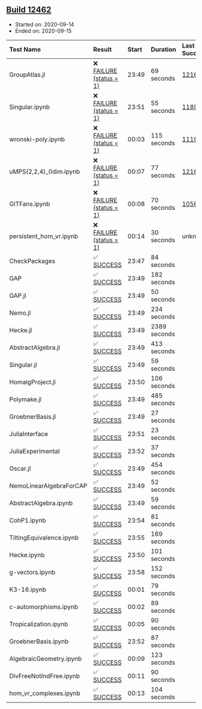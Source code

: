 ## [Build 12462](https://oscarci.mathematik.uni-kl.de/job/oscar/12462/)

* Started on: 2020-09-14
* Ended on: 2020-09-15

| Test Name    | Result | Start | Duration | Last Success | First Failure |
|:-------------|:-------|:------|:---------|:-------------|:--------------|
| GroupAtlas.jl | ❌ [FAILURE (status = 1)](https://oscarci.mathematik.uni-kl.de/job/oscar/12462/artifact/logs/build-12462/GroupAtlas.jl.log) | 23:49 | 69 seconds | [12167](https://oscarci.mathematik.uni-kl.de/job/oscar/12167/) | [12168](https://oscarci.mathematik.uni-kl.de/job/oscar/12168/) |
| Singular.ipynb | ❌ [FAILURE (status = 1)](https://oscarci.mathematik.uni-kl.de/job/oscar/12462/artifact/logs/build-12462/Singular.ipynb.log) | 23:51 | 55 seconds | [11893](https://oscarci.mathematik.uni-kl.de/job/oscar/11893/) | [11894](https://oscarci.mathematik.uni-kl.de/job/oscar/11894/) |
| wronski-poly.ipynb | ❌ [FAILURE (status = 1)](https://oscarci.mathematik.uni-kl.de/job/oscar/12462/artifact/logs/build-12462/wronski-poly.ipynb.log) | 00:03 | 115 seconds | [11192](https://oscarci.mathematik.uni-kl.de/job/oscar/11192/) | [11193](https://oscarci.mathematik.uni-kl.de/job/oscar/11193/) |
| uMPS(2,2,4)_0dim.ipynb | ❌ [FAILURE (status = 1)](https://oscarci.mathematik.uni-kl.de/job/oscar/12462/artifact/logs/build-12462/uMPS-2-2-4-_0dim.ipynb.log) | 00:07 | 77 seconds | [12167](https://oscarci.mathematik.uni-kl.de/job/oscar/12167/) | [12168](https://oscarci.mathematik.uni-kl.de/job/oscar/12168/) |
| GITFans.ipynb | ❌ [FAILURE (status = 1)](https://oscarci.mathematik.uni-kl.de/job/oscar/12462/artifact/logs/build-12462/GITFans.ipynb.log) | 00:08 | 70 seconds | [10566](https://oscarci.mathematik.uni-kl.de/job/oscar/10566/) | [10567](https://oscarci.mathematik.uni-kl.de/job/oscar/10567/) |
| persistent_hom_vr.ipynb | ❌ [FAILURE (status = 1)](https://oscarci.mathematik.uni-kl.de/job/oscar/12462/artifact/logs/build-12462/persistent_hom_vr.ipynb.log) | 00:14 | 30 seconds | unknown | unknown |
| CheckPackages | ✅ [SUCCESS](https://oscarci.mathematik.uni-kl.de/job/oscar/12462/artifact/logs/build-12462/CheckPackages.log) | 23:47 | 84 seconds |  |  |
| GAP | ✅ [SUCCESS](https://oscarci.mathematik.uni-kl.de/job/oscar/12462/artifact/logs/build-12462/GAP.log) | 23:49 | 182 seconds |  |  |
| GAP.jl | ✅ [SUCCESS](https://oscarci.mathematik.uni-kl.de/job/oscar/12462/artifact/logs/build-12462/GAP.jl.log) | 23:49 | 50 seconds |  |  |
| Nemo.jl | ✅ [SUCCESS](https://oscarci.mathematik.uni-kl.de/job/oscar/12462/artifact/logs/build-12462/Nemo.jl.log) | 23:49 | 234 seconds |  |  |
| Hecke.jl | ✅ [SUCCESS](https://oscarci.mathematik.uni-kl.de/job/oscar/12462/artifact/logs/build-12462/Hecke.jl.log) | 23:49 | 2389 seconds |  |  |
| AbstractAlgebra.jl | ✅ [SUCCESS](https://oscarci.mathematik.uni-kl.de/job/oscar/12462/artifact/logs/build-12462/AbstractAlgebra.jl.log) | 23:49 | 413 seconds |  |  |
| Singular.jl | ✅ [SUCCESS](https://oscarci.mathematik.uni-kl.de/job/oscar/12462/artifact/logs/build-12462/Singular.jl.log) | 23:49 | 59 seconds |  |  |
| HomalgProject.jl | ✅ [SUCCESS](https://oscarci.mathematik.uni-kl.de/job/oscar/12462/artifact/logs/build-12462/HomalgProject.jl.log) | 23:50 | 106 seconds |  |  |
| Polymake.jl | ✅ [SUCCESS](https://oscarci.mathematik.uni-kl.de/job/oscar/12462/artifact/logs/build-12462/Polymake.jl.log) | 23:49 | 485 seconds |  |  |
| GroebnerBasis.jl | ✅ [SUCCESS](https://oscarci.mathematik.uni-kl.de/job/oscar/12462/artifact/logs/build-12462/GroebnerBasis.jl.log) | 23:49 | 27 seconds |  |  |
| JuliaInterface | ✅ [SUCCESS](https://oscarci.mathematik.uni-kl.de/job/oscar/12462/artifact/logs/build-12462/JuliaInterface.log) | 23:51 | 23 seconds |  |  |
| JuliaExperimental | ✅ [SUCCESS](https://oscarci.mathematik.uni-kl.de/job/oscar/12462/artifact/logs/build-12462/JuliaExperimental.log) | 23:52 | 37 seconds |  |  |
| Oscar.jl | ✅ [SUCCESS](https://oscarci.mathematik.uni-kl.de/job/oscar/12462/artifact/logs/build-12462/Oscar.jl.log) | 23:49 | 454 seconds |  |  |
| NemoLinearAlgebraForCAP | ✅ [SUCCESS](https://oscarci.mathematik.uni-kl.de/job/oscar/12462/artifact/logs/build-12462/NemoLinearAlgebraForCAP.log) | 23:49 | 52 seconds |  |  |
| AbstractAlgebra.ipynb | ✅ [SUCCESS](https://oscarci.mathematik.uni-kl.de/job/oscar/12462/artifact/logs/build-12462/AbstractAlgebra.ipynb.log) | 23:49 | 59 seconds |  |  |
| CohP1.ipynb | ✅ [SUCCESS](https://oscarci.mathematik.uni-kl.de/job/oscar/12462/artifact/logs/build-12462/CohP1.ipynb.log) | 23:54 | 81 seconds |  |  |
| TiltingEquivalence.ipynb | ✅ [SUCCESS](https://oscarci.mathematik.uni-kl.de/job/oscar/12462/artifact/logs/build-12462/TiltingEquivalence.ipynb.log) | 23:55 | 169 seconds |  |  |
| Hecke.ipynb | ✅ [SUCCESS](https://oscarci.mathematik.uni-kl.de/job/oscar/12462/artifact/logs/build-12462/Hecke.ipynb.log) | 23:50 | 101 seconds |  |  |
| g-vectors.ipynb | ✅ [SUCCESS](https://oscarci.mathematik.uni-kl.de/job/oscar/12462/artifact/logs/build-12462/g-vectors.ipynb.log) | 23:58 | 152 seconds |  |  |
| K3-16.ipynb | ✅ [SUCCESS](https://oscarci.mathematik.uni-kl.de/job/oscar/12462/artifact/logs/build-12462/K3-16.ipynb.log) | 00:01 | 79 seconds |  |  |
| c-automorphisms.ipynb | ✅ [SUCCESS](https://oscarci.mathematik.uni-kl.de/job/oscar/12462/artifact/logs/build-12462/c-automorphisms.ipynb.log) | 00:02 | 89 seconds |  |  |
| Tropicalization.ipynb | ✅ [SUCCESS](https://oscarci.mathematik.uni-kl.de/job/oscar/12462/artifact/logs/build-12462/Tropicalization.ipynb.log) | 00:05 | 90 seconds |  |  |
| GroebnerBasis.ipynb | ✅ [SUCCESS](https://oscarci.mathematik.uni-kl.de/job/oscar/12462/artifact/logs/build-12462/GroebnerBasis.ipynb.log) | 23:52 | 87 seconds |  |  |
| AlgebraicGeometry.ipynb | ✅ [SUCCESS](https://oscarci.mathematik.uni-kl.de/job/oscar/12462/artifact/logs/build-12462/AlgebraicGeometry.ipynb.log) | 00:09 | 123 seconds |  |  |
| DivFreeNotIndFree.ipynb | ✅ [SUCCESS](https://oscarci.mathematik.uni-kl.de/job/oscar/12462/artifact/logs/build-12462/DivFreeNotIndFree.ipynb.log) | 00:11 | 90 seconds |  |  |
| hom_vr_complexes.ipynb | ✅ [SUCCESS](https://oscarci.mathematik.uni-kl.de/job/oscar/12462/artifact/logs/build-12462/hom_vr_complexes.ipynb.log) | 00:13 | 104 seconds |  |  |
